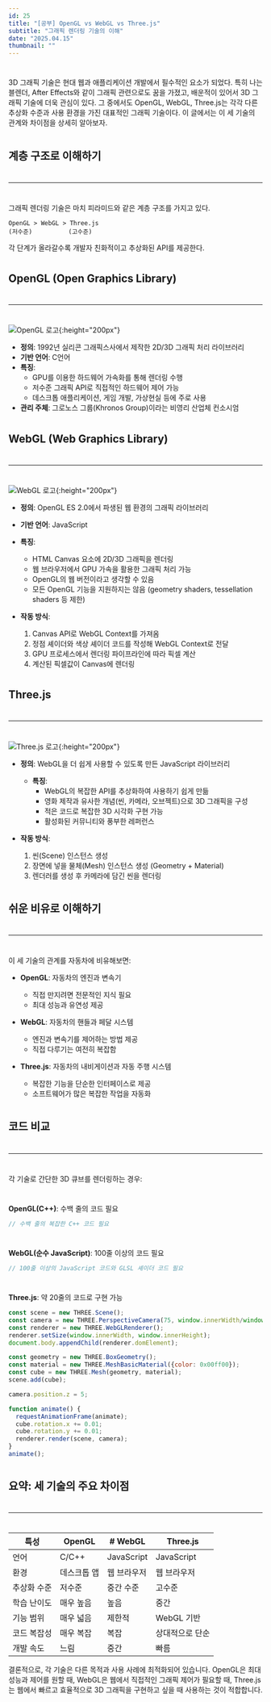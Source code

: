 ```yaml
---
id: 25
title: "[공부] OpenGL vs WebGL vs Three.js"
subtitle: "그래픽 렌더링 기술의 이해"
date: "2025.04.15"
thumbnail: ""
---
```

#

3D 그래픽 기술은 현대 웹과 애플리케이션 개발에서 필수적인 요소가 되었다. 특히 나는 블렌더, After Effects와 같이 그래픽 관련으로도 꿈을 가졌고, 배운적이 있어서 3D 그래픽 기술에 더욱 관심이 있다. 그 중에서도 OpenGL, WebGL, Three.js는 각각 다른 추상화 수준과 사용 환경을 가진 대표적인 그래픽 기술이다. 이 글에서는 이 세 기술의 관계와 차이점을 상세히 알아보자.

#
## 계층 구조로 이해하기
#
---
#
그래픽 렌더링 기술은 마치 피라미드와 같은 계층 구조를 가지고 있다. 

```
OpenGL > WebGL > Three.js
(저수준)          (고수준)
```

각 단계가 올라갈수록 개발자 친화적이고 추상화된 API를 제공한다.
#
## OpenGL (Open Graphics Library)
#
---
#
![OpenGL 로고](https://media2.dev.to/dynamic/image/width=800%2Cheight=%2Cfit=scale-down%2Cgravity=auto%2Cformat=auto/https%3A%2F%2Fdev-to-uploads.s3.amazonaws.com%2Fuploads%2Farticles%2F9skuxmwzbu9vj9ge4hjy.png){:height="200px"}

- **정의**: 1992년 실리콘 그래픽스사에서 제작한 2D/3D 그래픽 처리 라이브러리
- **기반 언어**: C언어
- **특징**:
    - GPU를 이용한 하드웨어 가속화를 통해 렌더링 수행
    - 저수준 그래픽 API로 직접적인 하드웨어 제어 가능
    - 데스크톱 애플리케이션, 게임 개발, 가상현실 등에 주로 사용
- **관리 주체**: 그로노스 그룹(Khronos Group)이라는 비영리 산업체 컨소시엄
#
## WebGL (Web Graphics Library)
#
---
#
![WebGL 로고](https://media2.dev.to/dynamic/image/width=800%2Cheight=%2Cfit=scale-down%2Cgravity=auto%2Cformat=auto/https%3A%2F%2Fdev-to-uploads.s3.amazonaws.com%2Fuploads%2Farticles%2F7r8t2mtsi0yy9yll1dm2.png){:height="200px"}

- **정의**: OpenGL ES 2.0에서 파생된 웹 환경의 그래픽 라이브러리
- **기반 언어**: JavaScript
- **특징**:
    - HTML Canvas 요소에 2D/3D 그래픽을 렌더링
    - 웹 브라우저에서 GPU 가속을 활용한 그래픽 처리 가능
    - OpenGL의 웹 버전이라고 생각할 수 있음
    - 모든 OpenGL 기능을 지원하지는 않음 (geometry shaders, tessellation shaders 등 제한)


- **작동 방식**:
    1. Canvas API로 WebGL Context를 가져옴
    2. 정점 셰이더와 색상 셰이더 코드를 작성해 WebGL Context로 전달
    3. GPU 프로세스에서 렌더링 파이프라인에 따라 픽셀 계산
    4. 계산된 픽셀값이 Canvas에 렌더링
#
## Three.js
#
---
#
![Three.js 로고](https://media2.dev.to/dynamic/image/width=800%2Cheight=%2Cfit=scale-down%2Cgravity=auto%2Cformat=auto/https%3A%2F%2Fdev-to-uploads.s3.amazonaws.com%2Fuploads%2Farticles%2Fgmvzs8zqwi1w05asjw0j.png){:height="200px"}

- **정의**: WebGL을 더 쉽게 사용할 수 있도록 만든 JavaScript 라이브러리
    - **특징**:
        - WebGL의 복잡한 API를 추상화하여 사용하기 쉽게 만듦
        - 영화 제작과 유사한 개념(씬, 카메라, 오브젝트)으로 3D 그래픽을 구성
        - 적은 코드로 복잡한 3D 시각화 구현 가능
        - 활성화된 커뮤니티와 풍부한 레퍼런스

- **작동 방식**:
    1. 씬(Scene) 인스턴스 생성
    2. 장면에 넣을 물체(Mesh) 인스턴스 생성 (Geometry + Material)
    3. 렌더러를 생성 후 카메라에 담긴 씬을 렌더링
#
## 쉬운 비유로 이해하기
#
---
#
이 세 기술의 관계를 자동차에 비유해보면:

- **OpenGL**: 자동차의 엔진과 변속기
    - 직접 만지려면 전문적인 지식 필요
    - 최대 성능과 유연성 제공

- **WebGL**: 자동차의 핸들과 페달 시스템
    - 엔진과 변속기를 제어하는 방법 제공
    - 직접 다루기는 여전히 복잡함

- **Three.js**: 자동차의 내비게이션과 자동 주행 시스템
    - 복잡한 기능을 단순한 인터페이스로 제공
    - 소프트웨어가 많은 복잡한 작업을 자동화
#
## 코드 비교
#
---
#
각 기술로 간단한 3D 큐브를 렌더링하는 경우:
#
**OpenGL(C++)**: 수백 줄의 코드 필요
```cpp
// 수백 줄의 복잡한 C++ 코드 필요
```
#
**WebGL(순수 JavaScript)**: 100줄 이상의 코드 필요
```javascript
// 100줄 이상의 JavaScript 코드와 GLSL 셰이더 코드 필요
```
#
**Three.js**: 약 20줄의 코드로 구현 가능
```javascript
const scene = new THREE.Scene();
const camera = new THREE.PerspectiveCamera(75, window.innerWidth/window.innerHeight, 0.1, 1000);
const renderer = new THREE.WebGLRenderer();
renderer.setSize(window.innerWidth, window.innerHeight);
document.body.appendChild(renderer.domElement);

const geometry = new THREE.BoxGeometry();
const material = new THREE.MeshBasicMaterial({color: 0x00ff00});
const cube = new THREE.Mesh(geometry, material);
scene.add(cube);

camera.position.z = 5;

function animate() {
  requestAnimationFrame(animate);
  cube.rotation.x += 0.01;
  cube.rotation.y += 0.01;
  renderer.render(scene, camera);
}
animate();
```
#
## 요약: 세 기술의 주요 차이점
#
---
#
| 특성 | OpenGL |# WebGL | Three.js |
|------|--------|-------|----------|
| 언어 | C/C++ | JavaScript | JavaScript |
| 환경 | 데스크톱 앱 | 웹 브라우저 | 웹 브라우저 |
| 추상화 수준 | 저수준 | 중간 수준 | 고수준 |
| 학습 난이도 | 매우 높음 | 높음 | 중간 |
| 기능 범위 | 매우 넓음 | 제한적 | WebGL 기반 |
| 코드 복잡성 | 매우 복잡 | 복잡 | 상대적으로 단순 |
| 개발 속도 | 느림 | 중간 | 빠름 |

결론적으로, 각 기술은 다른 목적과 사용 사례에 최적화되어 있습니다. OpenGL은 최대 성능과 제어를 원할 때, WebGL은 웹에서 직접적인 그래픽 제어가 필요할 때, Three.js는 웹에서 빠르고 효율적으로 3D 그래픽을 구현하고 싶을 때 사용하는 것이 적합합니다.
